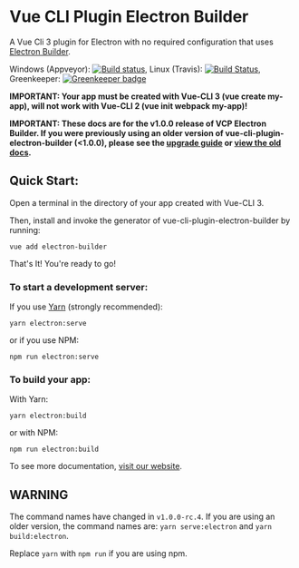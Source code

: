 # Vue CLI Plugin Electron Builder

A Vue Cli 3 plugin for Electron with no required configuration that uses [Electron Builder](https://www.electron.build/).

Windows (Appveyor): [![Build status](https://ci.appveyor.com/api/projects/status/tyrr8kemli4vfll7?svg=true)](https://ci.appveyor.com/project/nklayman/vue-cli-plugin-electron-builder), Linux (Travis): [![Build Status](https://travis-ci.org/nklayman/vue-cli-plugin-electron-builder.svg?branch=master)](https://travis-ci.org/nklayman/vue-cli-plugin-electron-builder), Greenkeeper: [![Greenkeeper badge](https://badges.greenkeeper.io/nklayman/vue-cli-plugin-electron-builder.svg)](https://greenkeeper.io/)

**IMPORTANT: Your app must be created with Vue-CLI 3 (vue create my-app), will not work with Vue-CLI 2 (vue init webpack my-app)!**

**IMPORTANT: These docs are for the v1.0.0 release of VCP Electron Builder. If you were previously using an older version of vue-cli-plugin-electron-builder (<1.0.0), please see the [upgrade guide](https://nklayman.github.io/vue-cli-plugin-electron-builder/guide/upgrading.html) or [view the old docs](https://github.com/nklayman/vue-cli-plugin-electron-builder/tree/legacy).**

## Quick Start:

Open a terminal in the directory of your app created with Vue-CLI 3.

Then, install and invoke the generator of vue-cli-plugin-electron-builder by running:

`vue add electron-builder`

That's It! You're ready to go!

### To start a development server:

If you use [Yarn](https://yarnpkg.com/en/) (strongly recommended):

`yarn electron:serve`

or if you use NPM:

`npm run electron:serve`

### To build your app:

With Yarn:

`yarn electron:build`

or with NPM:

`npm run electron:build`

To see more documentation, [visit our website](https://nklayman.github.io/vue-cli-plugin-electron-builder/guide/guide.html).

## WARNING

The command names have changed in `v1.0.0-rc.4`. If you are using an older version, the command names are:
`yarn serve:electron`
and
`yarn build:electron`.

Replace `yarn` with `npm run` if you are using npm.
